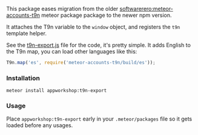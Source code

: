 This package eases migration from the older [softwarerero:meteor-accounts-t9n](https://github.com/softwarerero/meteor-accounts-t9n) 
meteor package package to the newer npm version.

It attaches the T9n variable to the `window` object, and registers the `t9n` template helper.

See the [t9n-export.js](./t9n-export.js) file for the code, it's pretty simple. It adds English to the T9n map, you can load 
other languages like this:

```js
T9n.map('es', require('meteor-accounts-t9n/build/es'));
``` 

### Installation

```
meteor install appworkshop:t9n-export
```

### Usage

Place `appworkshop:t9n-export` early in your `.meteor/packages` file so it gets loaded before any usages. 
